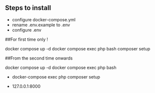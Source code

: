 ## Steps to install

- configure docker-compose.yml
- rename .env.example to .env
- configure .env


##For first time only !

docker compose up -d
docker compose exec php bash
composer setup

##From the second time onwards

docker compose up -d
docker compose exec php bash


- docker-compose exec php composer setup

- 127.0.0.1:8000
